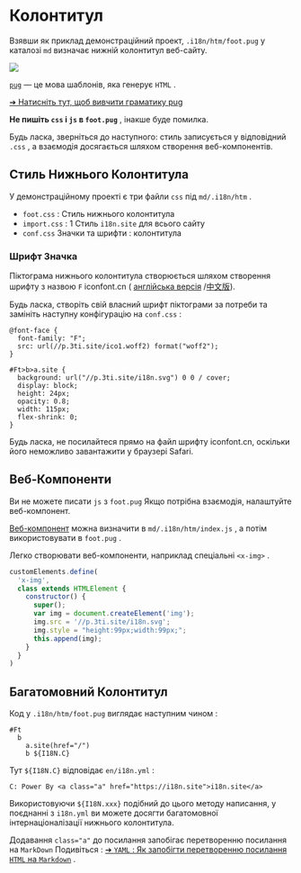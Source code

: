 # Колонтитул

Взявши як приклад демонстраційний проект, `.i18n/htm/foot.pug` у каталозі `md` визначає нижній колонтитул веб-сайту.

![](https://p.3ti.site/1721286077.avif)

[`pug`](https://pugjs.org) — це мова шаблонів, яка генерує `HTML` .

[➔ Натисніть тут, щоб вивчити граматику pug](https://pugjs.org)

**Не пишіть `css` і `js` в `foot.pug`** , інакше буде помилка.

Будь ласка, зверніться до наступного: стиль записується у відповідний `.css` , а взаємодія досягається шляхом створення веб-компонентів.

## Стиль Нижнього Колонтитула

У демонстраційному проекті є три файли `css` під `md/.i18n/htm` .

* `foot.css` : Стиль нижнього колонтитула
* `import.css` : 1 Стиль `i18n.site` для всього сайту
* `conf.css` Значки та шрифти : колонтитула

### Шрифт Значка

Піктограма нижнього колонтитула створюється шляхом створення шрифту з назвою `F` iconfont.cn ( [англійська версія](https://www.iconfont.cn/?lang=en-us) /[中文版](https://www.iconfont.cn/?lang=zh)).

Будь ласка, створіть свій власний шрифт піктограми за потреби та замініть наступну конфігурацію на `conf.css` :

```
@font-face {
  font-family: "F";
  src: url(//p.3ti.site/ico1.woff2) format("woff2");
}

#Ft>b>a.site {
  background: url("//p.3ti.site/i18n.svg") 0 0 / cover;
  display: block;
  height: 24px;
  opacity: 0.8;
  width: 115px;
  flex-shrink: 0;
}
```

Будь ласка, не посилайтеся прямо на файл шрифту iconfont.cn, оскільки його неможливо завантажити у браузері Safari.

## Веб-Компоненти

Ви не можете писати `js` з `foot.pug` Якщо потрібна взаємодія, налаштуйте веб-компонент.

[Веб-компонент](https://www.freecodecamp.org/news/build-your-first-web-component/) можна визначити в `md/.i18n/htm/index.js` , а потім використовувати в `foot.pug` .

Легко створювати веб-компоненти, наприклад спеціальні `<x-img>` .

```js
customElements.define(
  'x-img',
  class extends HTMLElement {
    constructor() {
      super();
      var img = document.createElement('img');
      img.src = '//p.3ti.site/i18n.svg';
      img.style = "height:99px;width:99px;";
      this.append(img);
    }
  }
)
```

## Багатомовний Колонтитул

Код у `.i18n/htm/foot.pug` виглядає наступним чином :

```
#Ft
  b
    a.site(href="/")
    b ${I18N.C}
```

Тут `${I18N.C}` відповідає `en/i18n.yml` :

```
C: Power By <a class="a" href="https://i18n.site">i18n.site</a>
```

Використовуючи `${I18N.xxx}` подібний до цього методу написання, у поєднанні з `i18n.yml` ви можете досягти багатомовної інтернаціоналізації нижнього колонтитула.

Додавання `class="a"` до посилання запобігає перетворенню посилання на `MarkDown` Подивіться :
 [➔ `YAML` : Як запобігти перетворенню посилання `HTML` на `Markdown`](/i18/qa#H2) .